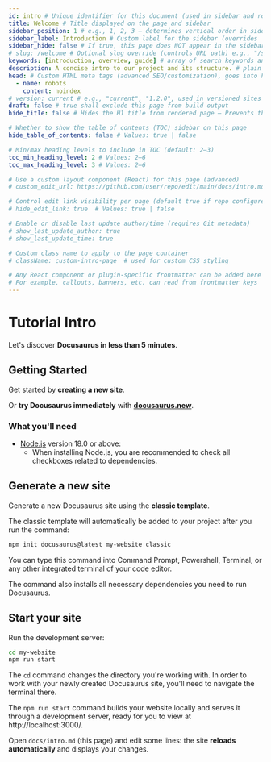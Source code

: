 ```yaml
---
id: intro # Unique identifier for this document (used in sidebar and routes)
title: Welcome # Title displayed on the page and sidebar
sidebar_position: 1 # e.g., 1, 2, 3 — determines vertical order in sidebar
sidebar_label: Introduction # Custom label for the sidebar (overrides `title`)
sidebar_hide: false # If true, this page does NOT appear in the sidebar
# slug: /welcome # Optional slug override (controls URL path) e.g., "/start-here"
keywords: [introduction, overview, guide] # array of search keywords and for enhance SEO and internal search
description: A concise intro to our project and its structure. # plain text string, used by SEO and social previews
head: # Custom HTML meta tags (advanced SEO/customization), goes into head of HTML
  - name: robots
    content: noindex
# version: current # e.g., "current", "1.2.0", used in versioned sites
draft: false # true shall exclude this page from build output
hide_title: false # Hides the H1 title from rendered page — Prevents this doc from being indexed by search engines

# Whether to show the table of contents (TOC) sidebar on this page
hide_table_of_contents: false # Values: true | false

# Min/max heading levels to include in TOC (default: 2–3)
toc_min_heading_level: 2 # Values: 2–6
toc_max_heading_level: 3 # Values: 2–6

# Use a custom layout component (React) for this page (advanced)
# custom_edit_url: https://github.com/user/repo/edit/main/docs/intro.md  # overrides default edit link

# Control edit link visibility per page (default true if repo configured)
# hide_edit_link: true  # Values: true | false

# Enable or disable last update author/time (requires Git metadata)
# show_last_update_author: true
# show_last_update_time: true

# Custom class name to apply to the page container
# className: custom-intro-page  # used for custom CSS styling

# Any React component or plugin-specific frontmatter can be added here
# For example, callouts, banners, etc. can read from frontmatter keys
---
```


# Tutorial Intro

Let's discover **Docusaurus in less than 5 minutes**.

## Getting Started

Get started by **creating a new site**.

Or **try Docusaurus immediately** with **[docusaurus.new](https://docusaurus.new)**.

### What you'll need

- [Node.js](https://nodejs.org/en/download/) version 18.0 or above:
  - When installing Node.js, you are recommended to check all checkboxes related to dependencies.

## Generate a new site

Generate a new Docusaurus site using the **classic template**.

The classic template will automatically be added to your project after you run the command:

```bash
npm init docusaurus@latest my-website classic
```

You can type this command into Command Prompt, Powershell, Terminal, or any other integrated terminal of your code editor.

The command also installs all necessary dependencies you need to run Docusaurus.

## Start your site

Run the development server:

```bash
cd my-website
npm run start
```

The `cd` command changes the directory you're working with. In order to work with your newly created Docusaurus site, you'll need to navigate the terminal there.

The `npm run start` command builds your website locally and serves it through a development server, ready for you to view at http://localhost:3000/.

Open `docs/intro.md` (this page) and edit some lines: the site **reloads automatically** and displays your changes.
